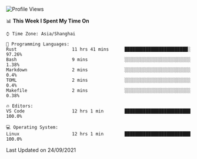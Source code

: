 <!--START_SECTION:waka-->
![Profile Views](http://img.shields.io/badge/Profile%20Views-0-blue)

📊 **This Week I Spent My Time On** 

```text
⌚︎ Time Zone: Asia/Shanghai

💬 Programming Languages: 
Rust                     11 hrs 41 mins      ████████████████████████░   97.26% 
Bash                     9 mins              ░░░░░░░░░░░░░░░░░░░░░░░░░   1.38% 
Markdown                 2 mins              ░░░░░░░░░░░░░░░░░░░░░░░░░   0.4% 
TOML                     2 mins              ░░░░░░░░░░░░░░░░░░░░░░░░░   0.4% 
Makefile                 2 mins              ░░░░░░░░░░░░░░░░░░░░░░░░░   0.38%

🔥 Editors: 
VS Code                  12 hrs 1 min        █████████████████████████   100.0%

💻 Operating System: 
Linux                    12 hrs 1 min        █████████████████████████   100.0%

```


 Last Updated on 24/09/2021
<!--END_SECTION:waka-->
